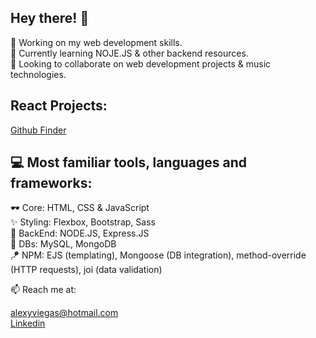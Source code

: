 ## Hey there! 👋

🔭 Working on my web development skills. <br>
🌱 Currently learning NOJE.JS & other backend resources. <br>
👯 Looking to collaborate on web development projects & music technologies.

## React Projects:
[Github Finder](https://buscadorgithub.netlify.app/) <br>

## 💻 Most familiar tools, languages and frameworks:
🕶️   Core:     HTML, CSS & JavaScript <br>
✨   Styling:  Flexbox, Bootstrap, Sass <br>
🧳   BackEnd:  NODE.JS, Express.JS <br>
📖   DBs:      MySQL, MongoDB <br>
🪁   NPM:      EJS (templating), Mongoose (DB integration), method-override (HTTP requests), joi (data validation)


📫 Reach me at:

[alexyviegas@hotmail.com](alexyviegas@hotmail.com) <br>
[Linkedin](https://www.linkedin.com/in/alexy-viegas-806ba571/)
